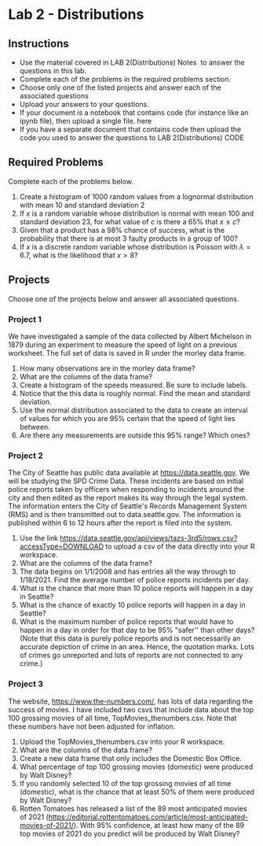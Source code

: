 # Lab 2 - Distributions 

## Instructions
- Use the material covered in LAB 2(Distributions) Notes  to answer the questions in this lab.
- Complete each of the problems in the required problems section.
- Choose only one of the listed projects and answer each of the associated questions
- Upload your answers to your questions.
- If your document is a notebook that contains code (for instance like an ipynb file), then upload a single file. here
- If you have a separate document that contains code then upload the code you used to answer the questions to LAB 2(Distributions) CODE

## Required Problems

Complete each of the problems below.

1. Create a histogram of 1000 random values from a lognormal distribution with mean 10 and standard deviation 2
2. If $x$ is a random variable whose distribution is normal with mean 100 and standard deviation 23, for what value of $c$ is there a 65% that $x\le c$?
3. Given that a product has a 98% chance of success, what is the probability that there is at most 3 faulty products in a group of 100?
4. If $x$ is a discrete random variable whose distribution is Poisson with $\lambda=6.7$, what is the likelihood that $x>8$?

## Projects

Choose one of the projects below and answer all associated questions.

### Project 1

We have investigated a sample of the data collected by Albert Michelson in 1879 during an experiment to measure the speed of light on a previous worksheet. The full set of data is saved in R under the morley data frame.

1. How many observations are in the morley data frame?
2. What are the columns of the data frame?
3. Create a histogram of the speeds measured. Be sure to include labels.
4. Notice that the this data is roughly normal. Find the mean and standard deviation.
5. Use the normal distribution associated to the data to create an interval of values for which you are 95% certain that the speed of light lies between.
6. Are there any measurements are outside this 95% range? Which ones?




### Project 2

The City of Seattle has public data available at https://data.seattle.gov. We will be studying the SPD Crime Data. These incidents are based on initial police reports taken by officers when responding to incidents around the city and then edited as the report makes its way through the legal system. The information enters the City of Seattle's Records Management System (RMS) and is then transmitted out to data.seattle.gov. The information is published within 6 to 12 hours after the report is filed into the system.

1. Use the link https://data.seattle.gov/api/views/tazs-3rd5/rows.csv?accessType=DOWNLOAD to upload a csv of the data directly into your R workspace.
2. What are the columns of the data frame?
3. The data begins on 1/1/2008 and has entries all the way through to 1/18/2021. Find the average number of police reports incidents per day.
4. What is the chance that more than 10 police reports will happen in a day in Seattle?
5. What is the chance of exactly 10 police reports will happen in a day in Seattle?
6. What is the maximum number of police reports that would have to happen in a day in order for that day to be 95% "safer'' than other days? (Note that this data is purely police reports and is not necessarily an accurate depiction of crime in an area. Hence, the quotation marks. Lots of crimes go unreported and lots of reports are not connected to any crime.) 

### Project 3

The website, https://www.the-numbers.com/, has lots of data regarding the success of movies. I have included two csvs that include data about the top 100 grossing movies of all time, TopMovies_thenumbers.csv. Note that these numbers have not been adjusted for inflation.

1. Upload the TopMovies_thenumbers.csv into your R workspace.
2. What are the columns of the data frame?
3. Create a new data frame that only includes the Domestic Box Office.
4. What percentage of top 100 grossing movies (domestic) were produced by Walt Disney?
5. If you randomly selected 10 of the top grossing movies of all time (domestic), what is the chance that at least 50% of them were produced by Walt Disney?
6. Rotten Tomatoes has released a list of the 89 most anticipated movies of 2021 (https://editorial.rottentomatoes.com/article/most-anticipated-movies-of-2021/). With 95% confidence, at least how many of the 89 top movies of 2021 do you predict will be produced by Walt Disney?
